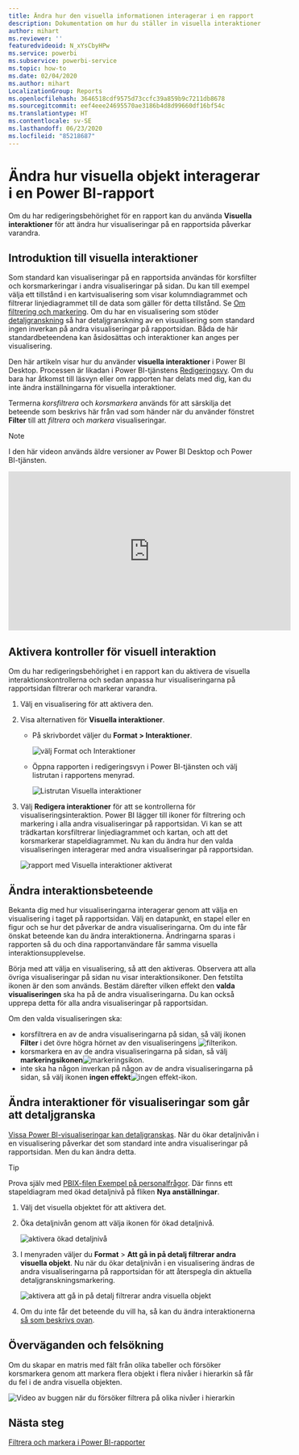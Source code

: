 ```yaml
---
title: Ändra hur den visuella informationen interagerar i en rapport
description: Dokumentation om hur du ställer in visuella interaktioner i en Microsoft Power BI-tjänstrapport och en Power BI Desktop-rapport.
author: mihart
ms.reviewer: ''
featuredvideoid: N_xYsCbyHPw
ms.service: powerbi
ms.subservice: powerbi-service
ms.topic: how-to
ms.date: 02/04/2020
ms.author: mihart
LocalizationGroup: Reports
ms.openlocfilehash: 3646518cdf9575d73ccfc39a859b9c7211db8678
ms.sourcegitcommit: eef4eee24695570ae3186b4d8d99660df16bf54c
ms.translationtype: HT
ms.contentlocale: sv-SE
ms.lasthandoff: 06/23/2020
ms.locfileid: "85218687"
---
```

# <a name="change-how-visuals-interact-in-a-power-bi-report"></a>Ändra hur visuella objekt interagerar i en Power BI-rapport
Om du har redigeringsbehörighet för en rapport kan du använda **Visuella interaktioner** för att ändra hur visualiseringar på en rapportsida påverkar varandra. 

## <a name="introduction-to-visual-interactions"></a>Introduktion till visuella interaktioner
Som standard kan visualiseringar på en rapportsida användas för korsfilter och korsmarkeringar i andra visualiseringar på sidan.
Du kan till exempel välja ett tillstånd i en kartvisualisering som visar kolumndiagrammet och filtrerar linjediagrammet till de data som gäller för detta tillstånd.
Se [Om filtrering och markering](power-bi-reports-filters-and-highlighting.md). Om du har en visualisering som stöder [detaljgranskning](../consumer/end-user-drill.md) så har detaljgranskning av en visualisering som standard ingen inverkan på andra visualiseringar på rapportsidan. Båda de här standardbeteendena kan åsidosättas och interaktioner kan anges per visualisering.

Den här artikeln visar hur du använder **visuella interaktioner** i Power BI Desktop. Processen är likadan i Power BI-tjänstens [Redigeringsvy](service-interact-with-a-report-in-editing-view.md). Om du bara har åtkomst till läsvyn eller om rapporten har delats med dig, kan du inte ändra inställningarna för visuella interaktioner.

Termerna *korsfiltrera* och *korsmarkera* används för att särskilja det beteende som beskrivs här från vad som händer när du använder fönstret **Filter** till att *filtrera* och *markera* visualiseringar.  

> [!NOTE]
> I den här videon används äldre versioner av Power BI Desktop och Power BI-tjänsten. 
>
>

<iframe width="560" height="315" src="https://www.youtube.com/embed/N_xYsCbyHPw?list=PL1N57mwBHtN0JFoKSR0n-tBkUJHeMP2cP" frameborder="0" allowfullscreen></iframe>


## <a name="enable-the-visual-interaction-controls"></a>Aktivera kontroller för visuell interaktion
Om du har redigeringsbehörighet i en rapport kan du aktivera de visuella interaktionskontrollerna och sedan anpassa hur visualiseringarna på rapportsidan filtrerar och markerar varandra. 

1. Välj en visualisering för att aktivera den.  
2. Visa alternativen för **Visuella interaktioner**.
    

    - På skrivbordet väljer du **Format > Interaktioner**.

        ![välj Format och Interaktioner](media/service-reports-visual-interactions/power-bi-interaction.png)

    - Öppna rapporten i redigeringsvyn i Power BI-tjänsten och välj listrutan i rapportens menyrad.

        ![Listrutan Visuella interaktioner](media/service-reports-visual-interactions/power-bi-service.png)

3. Välj **Redigera interaktioner** för att se kontrollerna för visualiseringsinteraktion. Power BI lägger till ikoner för filtrering och markering i alla andra visualiseringar på rapportsidan. Vi kan se att trädkartan korsfiltrerar linjediagrammet och kartan, och att det korsmarkerar stapeldiagrammet. Nu kan du ändra hur den valda visualiseringen interagerar med andra visualiseringar på rapportsidan.
   
    ![rapport med Visuella interaktioner aktiverat](media/service-reports-visual-interactions/power-bi-turn-on.png)


## <a name="change-the-interaction-behavior"></a>Ändra interaktionsbeteende
Bekanta dig med hur visualiseringarna interagerar genom att välja en visualisering i taget på rapportsidan.  Välj en datapunkt, en stapel eller en figur och se hur det påverkar de andra visualiseringarna. Om du inte får önskat beteende kan du ändra interaktionerna. Ändringarna sparas i rapporten så du och dina rapportanvändare får samma visuella interaktionsupplevelse.


Börja med att välja en visualisering, så att den aktiveras.  Observera att alla övriga visualiseringar på sidan nu visar interaktionsikoner. Den fetstilta ikonen är den som används. Bestäm därefter vilken effekt den **valda visualiseringen** ska ha på de andra visualiseringarna.  Du kan också upprepa detta för alla andra visualiseringar på rapportsidan.

Om den valda visualiseringen ska:
   
   * korsfiltrera en av de andra visualiseringarna på sidan, så välj ikonen **Filter** i det övre högra hörnet av den visualiseringens ![filterikon](media/service-reports-visual-interactions/power-bi-filter-icon.png).
   * korsmarkera en av de andra visualiseringarna på sidan, så välj **markeringsikonen**![markeringsikon](media/service-reports-visual-interactions/power-bi-highlight-icon.png).
   * inte ska ha någon inverkan på någon av de andra visualiseringarna på sidan, så välj ikonen **ingen effekt**![ingen effekt-ikon](media/service-reports-visual-interactions/power-bi-no-impact.png).

## <a name="change-the-interactions-of-drillable-visualizations"></a>Ändra interaktioner för visualiseringar som går att detaljgranska
[Vissa Power BI-visualiseringar kan detaljgranskas](../consumer/end-user-drill.md). När du ökar detaljnivån i en visualisering påverkar det som standard inte andra visualiseringar på rapportsidan. Men du kan ändra detta. 

> [!TIP]
> Prova själv med [PBIX-filen Exempel på personalfrågor](https://download.microsoft.com/download/6/9/5/69503155-05A5-483E-829A-F7B5F3DD5D27/Human%20Resources%20Sample%20PBIX.pbix). Där finns ett stapeldiagram med ökad detaljnivå på fliken **Nya anställningar**.
>

1. Välj det visuella objektet för att aktivera det. 

2. Öka detaljnivån genom att välja ikonen för ökad detaljnivå.

    ![aktivera ökad detaljnivå](media/service-reports-visual-interactions/power-bi-drill-down.png)

2. I menyraden väljer du **Format** > **Att gå in på detalj filtrerar andra visuella objekt**.  Nu när du ökar detaljnivån i en visualisering ändras de andra visualiseringarna på rapportsidan för att återspegla din aktuella detaljgranskningsmarkering. 

    ![aktivera att gå in på detalj filtrerar andra visuella objekt](media/service-reports-visual-interactions/power-bi-drill.png)

3. Om du inte får det beteende du vill ha, så kan du ändra interaktionerna [så som beskrivs ovan](#change-the-interaction-behavior).

## <a name="considerations-and-troubleshooting"></a>Överväganden och felsökning
Om du skapar en matris med fält från olika tabeller och försöker korsmarkera genom att markera flera objekt i flera nivåer i hierarkin så får du fel i de andra visuella objekten. 

![Video av buggen när du försöker filtrera på olika nivåer i hierarkin](media/service-reports-visual-interactions/cross-highlight.gif)
    
## <a name="next-steps"></a>Nästa steg
[Filtrera och markera i Power BI-rapporter](power-bi-reports-filters-and-highlighting.md)